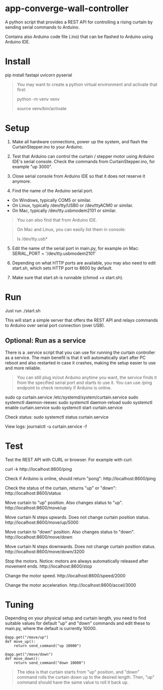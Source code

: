 # app-converge-wall-controller

A python script that provides a REST API for controlling a rising curtain by sending serial commands to Arduino.

Contains also Arduino code file (.ino) that can be flashed to Arduino using Arduino IDE.

# Install

pip install fastapi uvicorn pyserial

> You may want to create a python virtual environment and activate that first:
>
> python -m venv venv
>
> source venv/bin/activate

# Setup

1. Make all hardware connections, power up the system, and flash the CurtainStepper.ino to your Arduino.

2. Test that Arduino can control the curtain / stepper motor using Arduino IDE's serial console. Check the commands from CurtainStepper.ino, for example "up 3000".

3. Close serial console from Arduino IDE so that it does not reserve it anymore.

4. Find the name of the Arduino serial port.
- On Windows, typically COM5 or similar. 
- On Linux, typically /dev/tty/USB0 or /dev/ttyACM0 or similar. 
- On Mac, typically /dev/tty.usbmodem2101 or similar.

> You can also find that from Arduino IDE.

> On Mac and Linux, you can easily list them in console:
>
> ls /dev/tty.usb*

5. Edit the name of the serial port in main.py, for example on Mac:
SERIAL_PORT = '/dev/tty.usbmodem2101'

6. Depending on what HTTP ports are available, you may also need to edit start.sh, which sets HTTP port to 8600 by default.

7. Make sure that start.sh is runnable (chmod +x start.sh).

# Run

Just run ./start.sh

This will start a simple server that offers the REST API and relays commands to Arduino over serial port connection (over USB).

## Optional: Run as a service

There is a .service script that you can use for running the curtain controller as a service. The main benefit is that it will automatically start after PC reboot and also restarted in case it crashes, making the setup easier to use and more reliable.

> You can still plug in/out Arduino anytime you want, the service finds it from the specified serial port and starts to use it. You can use /ping endpoint to check remotely if Arduino is online.

sudo cp curtain.service /etc/systemd/system/curtain.service
sudo systemctl daemon-reexec
sudo systemctl daemon-reload
sudo systemctl enable curtain.service
sudo systemctl start curtain.service

Check status:
sudo systemctl status curtain.service

View logs:
journalctl -u curtain.service -f

# Test

Test the REST API with CURL or browser. For example with curl:

curl -k http://localhost:8600/ping

Check if Arduino is online, should return "pong":
http://localhost:8600/ping

Check the status of the curtain, returns "up" or "down":
http://localhost:8600/status

Move curtain to "up" position. Also changes status to "up".
http://localhost:8600/move/up

Move curtain N steps upwards. Does not change curtain position status.
http://localhost:8600/move/up/5000

Move curtain to "down" position. Also changes status to "down".
http://localhost:8600/move/down

Move curtain N steps downwards. Does not change curtain position status.
http://localhost:8600/move/down/3200

Stop the motors. Notice: motors are always automatically released after movement ends.
http://localhost:8600/stop

Change the motor speed.
http://localhost:8600/speed/2000

Change the motor acceleration.
http://localhost:8600/accel/3000

# Tuning

Depending on your physical setup and curtain length, you need to find suitable values for default "up" and "down" commands and edit these to main.py, where the default is currently 10000.

```
@app.get("/move/up")
def move_up():
    return send_command("up 10000")

@app.get("/move/down")
def move_down():
    return send_command("down 10000")
```

> The idea is that curtain starts from "up" position, and "down" command rolls the curtain down up to the desired length. Then, "up" command should have the same value to roll it back up.
